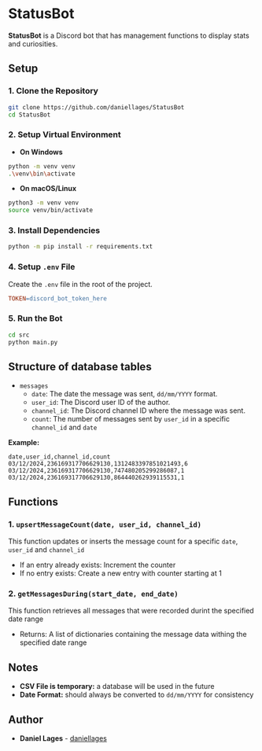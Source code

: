 # StatusBot

**StatusBot** is a Discord bot that has management functions to display stats and curiosities.

## Setup

### 1. Clone the Repository
```bash
git clone https://github.com/daniellages/StatusBot
cd StatusBot
```

### 2. Setup Virtual Environment

- **On Windows**
```bash
python -m venv venv
.\venv\bin\activate
```

- **On macOS/Linux**
```bash
python3 -m venv venv
source venv/bin/activate
```

### 3. Install Dependencies
```bash
python -m pip install -r requirements.txt
```

### 4. Setup `.env` File
Create the `.env` file in the root of the project.
```makefile
TOKEN=discord_bot_token_here
```

### 5. Run the Bot
```bash
cd src
python main.py
```

## Structure of database tables
- `messages`
    - `date`: The date the message was sent, `dd/mm/YYYY` format.
    - `user_id`: The Discord user ID of the author.
    - `channel_id`: The Discord channel ID where the message was sent.
    - `count`: The number of messages sent by `user_id` in a specific `channel_id` and `date`

**Example:**
```csv
date,user_id,channel_id,count
03/12/2024,236169317706629130,1312483397851021493,6
03/12/2024,236169317706629130,747480205299286087,1
03/12/2024,236169317706629130,864440262939115531,1
```

## Functions

### 1. `upsertMessageCount(date, user_id, channel_id)`

This function updates or inserts the message count for a specific `date`, `user_id` and `channel_id`
- If an entry already exists: Increment the counter
- If no entry exists: Create a new entry with counter starting at 1

### 2. `getMessagesDuring(start_date, end_date)`

This function retrieves all messages that were recorded durint the specified date range
- Returns: A list of dictionaries containing the message data withing the specified date range

## Notes
- **CSV File is temporary:** a database will be used in the future
- **Date Format:** should always be converted to `dd/mm/YYYY` for consistency

## Author

* **Daniel Lages** - [daniellages](https://github.com/daniellages)